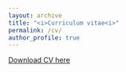 ```yaml
---
layout: archive
title: "<i>Curriculum vitae<i>"
permalink: /cv/
author_profile: true
---
```



<a href="pdf_server.php?file=/https://github.com/GonzalezRvirus/RubenGonzalez.github.io/raw/master/_pages/CV.pdf">Download CV here</a>
